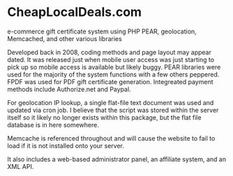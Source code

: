 CheapLocalDeals.com
===================

e-commerce gift certificate system using PHP PEAR, geolocation, Memcached, and other various libraries

Developed back in 2008, coding methods and page layout may appear dated. It was released just when mobile user access was just starting to pick up so mobile access is available but likely buggy. PEAR libraries were used for the majority of the system functions with a few others peppered. FPDF was used for PDF gift certificate generation. Integreated payment methods include Authorize.net and Paypal. 

For geolocation IP lookup, a single flat-file text document was used and updated via cron job. I believe that the script was stored within the server itself so it likely no longer exists within this package, but the flat file database is in here somewhere.

Memcache is referenced throughout and will cause the website to fail to load if it is not installed onto your server.

It also includes a web-based administrator panel, an affiliate system, and an XML API.
